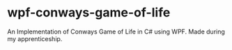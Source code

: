 # wpf-conways-game-of-life
An Implementation of Conways Game of Life in C# using WPF. Made during my apprenticeship.
